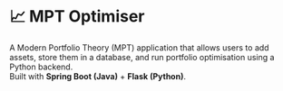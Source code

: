 # 📈 MPT Optimiser

A Modern Portfolio Theory (MPT) application that allows users to add assets, store them in a database, and run portfolio optimisation using a Python backend.  
Built with **Spring Boot (Java)** + **Flask (Python)**.
